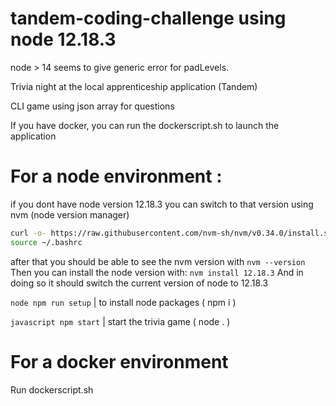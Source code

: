 # tandem-coding-challenge using node 12.18.3 
 node > 14 seems to give generic error for padLevels.
 
Trivia night at the local apprenticeship application (Tandem)

CLI game using json array for questions

If you have docker, you can run the dockerscript.sh to launch the application

# For a node environment :

if you dont have node version 12.18.3 you can switch to that version using nvm (node version manager)


```bash
curl -o- https://raw.githubusercontent.com/nvm-sh/nvm/v0.34.0/install.sh | bash
source ~/.bashrc
```
after that you should be able to see the nvm version with
```nvm --version```
Then you can install the node version with:
```nvm install 12.18.3```
And in doing so it should switch the current version of node to 12.18.3

```node npm run setup``` | to install node packages ( npm i )

```javascript npm start```  | start the trivia game ( node . )

# For a docker environment 

Run dockerscript.sh
